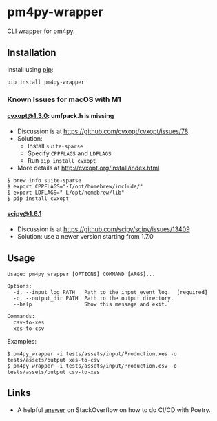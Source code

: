 # pm4py-wrapper

CLI wrapper for pm4py.

## Installation

Install using [pip](https://pip.pypa.io/en/stable/installation/):

```shell
pip install pm4py-wrapper
```

### Known Issues for macOS with M1

#### cvxopt@1.3.0: umfpack.h is missing

- Discussion is at https://github.com/cvxopt/cvxopt/issues/78.
- Solution:
  - Install `suite-sparse`
  - Specify `CPPFLAGS` and `LDFLAGS`
  - Run `pip install cvxopt`
- More details at http://cvxopt.org/install/index.html

```shell
$ brew info suite-sparse
$ export CPPFLAGS="-I/opt/homebrew/include/"
$ export LDFLAGS="-L/opt/homebrew/lib"
$ pip install cvxopt
```

#### scipy@1.6.1

- Discussion is at https://github.com/scipy/scipy/issues/13409
- Solution: use a newer version starting from 1.7.0

## Usage

```
Usage: pm4py_wrapper [OPTIONS] COMMAND [ARGS]...

Options:
  -i, --input_log PATH   Path to the input event log.  [required]
  -o, --output_dir PATH  Path to the output directory.
  --help                 Show this message and exit.

Commands:
  csv-to-xes
  xes-to-csv

```

Examples:

```shell
$ pm4py_wrapper -i tests/assets/input/Production.xes -o tests/assets/output xes-to-csv
$ pm4py_wrapper -i tests/assets/input/Production.csv -o tests/assets/output csv-to-xes
```

## Links

- A helpful [answer](https://stackoverflow.com/questions/57628064/automating-python-package-release-process#answer-57676367) on StackOverflow on how to do CI/CD with Poetry.
